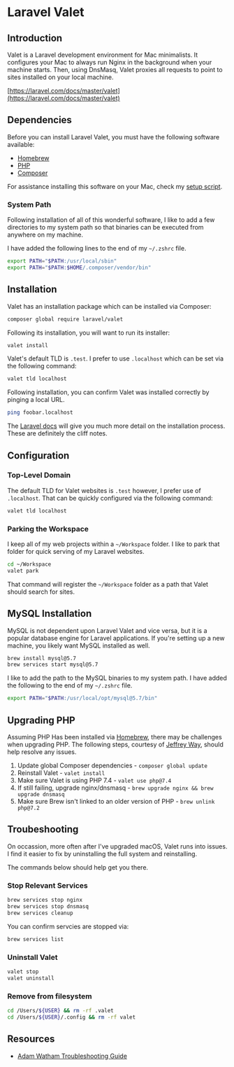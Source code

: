 # Laravel Valet

## Introduction

Valet is a Laravel development environment for Mac minimalists. It configures your Mac to always run Nginx in the background when your machine starts. Then, using DnsMasq, Valet proxies all requests to point to sites installed on your local machine.

[https://laravel.com/docs/master/valet](https://laravel.com/docs/master/valet)

## Dependencies

Before you can install Laravel Valet, you must have the following software available:

* [Homebrew](https://brew.sh/)
* [PHP](https://www.php.net/)
* [Composer](https://getcomposer.org/)

For assistance installing this software on your Mac, check my [setup script](https://github.com/dascentral/dotfiles/blob/master/setup.sh).

### System Path

Following installation of all of this wonderful software, I like to add a few directories to my system path so that binaries can be executed from anywhere on my machine.

I have added the following lines to the end of my `~/.zshrc` file.

```bash
export PATH="$PATH:/usr/local/sbin"
export PATH="$PATH:$HOME/.composer/vendor/bin"
```

## Installation

Valet has an installation package which can be installed via Composer:

```bash
composer global require laravel/valet
```

Following its installation, you will want to run its installer:

```bash
valet install
```

Valet's default TLD is `.test`. I prefer to use `.localhost` which can be set via the following command:

```bash
valet tld localhost
```

Following installation, you can confirm Valet was installed correctly by pinging a local URL.

```bash
ping foobar.localhost
```

The [Laravel docs](https://laravel.com/docs/master/valet#installation) will give you much more detail on the installation process. These are definitely the cliff notes.

## Configuration

### Top-Level Domain

The default TLD for Valet websites is `.test` however, I prefer use of `.localhost`. That can be quickly configured via the following command:

```bash
valet tld localhost
```

### Parking the Workspace

I keep all of my web projects within a `~/Workspace` folder. I like to park that folder for quick serving of my Laravel websites.

```bash
cd ~/Workspace
valet park
```

That command will register the `~/Workspace` folder as a path that Valet should search for sites.

## MySQL Installation

MySQL is not dependent upon Laravel Valet and vice versa, but it is a popular database engine for Laravel applications. If you're setting up a new machine, you likely want MySQL installed as well.

```bash
brew install mysql@5.7
brew services start mysql@5.7
```

I like to add the path to the MySQL binaries to my system path. I have added the following to the end of my `~/.zshrc` file.

```bash
export PATH="$PATH:/usr/local/opt/mysql@5.7/bin"
```

## Upgrading PHP

Assuming PHP Has been installed via [Homebrew](https://brew.sh/), there may be challenges when upgrading PHP. The following steps, courtesy of [Jeffrey Way](https://twitter.com/jeffrey_way), should help resolve any issues.

1. Update global Composer dependencies - `composer global update`
2. Reinstall Valet - `valet install`
3. Make sure Valet is using PHP 7.4 - `valet use php@7.4`
4. If still failing, upgrade nginx/dnsmasq - `brew upgrade nginx && brew upgrade dnsmasq`
5. Make sure Brew isn't linked to an older version of PHP - `brew unlink php@7.2`

## Troubeshooting

On occassion, more often after I've upgraded macOS, Valet runs into issues. I find it easier to fix by uninstalling the full system and reinstalling.

The commands below should help get you there.

### Stop Relevant Services

```bash
brew services stop nginx
brew services stop dnsmasq
brew services cleanup
```

You can confirm servcies are stopped via:

```bash
brew services list
```

### Uninstall Valet

```bash
valet stop
valet uninstall
```

### Remove from filesystem

```bash
cd /Users/${USER} && rm -rf .valet
cd /Users/${USER}/.config && rm -rf valet
```

## Resources

* [Adam Watham Troubleshooting Guide](https://gist.github.com/adamwathan/6ea40e90a804ea2b3f9f24146d86ad7f)
